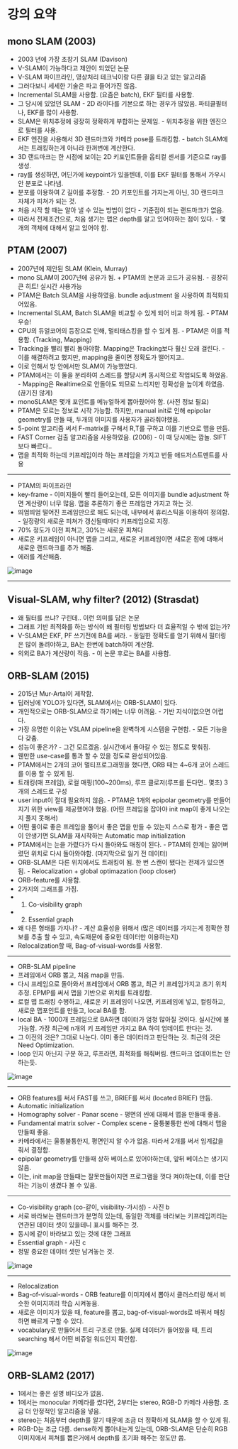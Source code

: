 # 강의 요약
## mono SLAM (2003)
* 2003 년에 가장 초창기 SLAM (Davison)
* V-SLAM이 가능하다고 제안이 되었던 논문
* V-SLAM 파이프라인, 영상처리 테크닉이랑 다른 결을 타고 있는 알고리즘
* 그러다보니 세세한 기술은 파고 들어가진 않음.
* Incremental SLAM을 사용함. (요즘은 batch), EKF 필터를 사용함.
* 그 당시에 있었던 SLAM - 2D 라이다를 기본으로 하는 경우가 많았음. 파티클필터나, EKF를 많이 사용함.
* SLAM은 위치추정에 굉장히 정확하게 부합하는 문제임. - 위치추정을 위한 엔진으로 필터를 사용.
* EKF 엔진을 사용해서 3D 랜드마크와 카메라 pose를 트래킹함. - batch SLAM에서는 트래킹하는게 아니라 한꺼번에 계산한다.
* 3D 랜드마크는 한 시점에 보이는 2D 키포인트들을 옵티컬 센서를 기준으로 ray를 생성.
* ray를 생성하면, 어딘가에 keypoint가 있을텐데, 이를 EKF 필터를 통해서 가우시안 분포로 나타냄.
* 분포를 이용하여 Z 길이를 추정함. - 2D 키포인트를 가지는게 아닌, 3D 랜드마크 자체가 피쳐가 되는 것.
* 처음 시작 할 때는 알아 낼 수 있는 방법이 없다 - 기준점이 되는 랜드마크가 없음.
* 따라서 전제조건으로, 처음 생기는 맵은 depth를 알고 있어야하는 점이 있다. - 몇개의 객체에 대해서 알고 있어야 함.

## PTAM (2007)
* 2007년에 제안된 SLAM (Klein, Murray)
* mono SLAM이 2007년에 공유가 됨. + PTAM의 논문과 코드가 공유됨. - 굉장히 큰 히트! 실시간 사용가능
* PTAM은 Batch SLAM을 사용하였음. bundle adjustment 을 사용하여 최적화되어있음.
* Incremental SLAM, Batch SLAM을 비교할 수 있게 되어 비교 하게 됨. - PTAM 우승!
* CPU의 듀얼코어의 등장으로 인해, 멀티태스킹을 할 수 있게 됨. - PTAM은 이를 적용함. (Tracking, Mapping)
* Tracking을 빨리 빨리 돌아야함. Mapping은 Tracking보다 훨신 오래 걸린다. - 이를 해결하려고 했지만, mapping을 줄이면 정확도가 떨어지고..
* 이로 인해서 방 안에서만 SLAM이 가능했었다.
* PTAM에서는 이 둘을 분리하여 스레드를 할당시켜 동시적으로 작업되도록 하였음. - Mapping은 Realtime으로 안돌아도 되므로 느리지만 정확성을 높이게 하였음. (끊기진 않게)
* monoSLAM은 몇개 포인트를 메뉴얼하게 뽑아줬어야 함. (사전 정보 필요)
* PTAM은 모르는 정보로 시작 가능함. 하지만, manual init로 인해 epipolar geometry를 만들 때, 두개의 이미지를 사용자가 골라줘야했음.
* 5-point 알고리즘 써서 F-matrix를 구해서 R,T를 구하고 이를 기반으로 맵을 만듬.
* FAST Corner 검출 알고리즘을 사용하였음. (2006) - 이 때 당시에는 깜놀. SIFT보다 빠르다..
* 맵을 최적화 하는데 키프레임이라 하는 프레임을 가지고 번들 애드저스트멘트를 사용
---
* PTAM의 파이프라인
* key-frame - 이미지들이 빨리 들어오는데, 모든 이미지를 bundle adjustment 하면 계산량이 너무 많음. 맵을 추론하기 좋은 프레임만 가지고 하는 것.
* 띄엄띄엄 떨어진 프레임만으로 해도 되는데, 내부에서 휴리스틱을 이용하여 정의함. - 일정량의 새로운 피쳐가 갱신될때마다 키프레임으로 지정.
* 70% 정도가 이전 피쳐고, 30%는 새로운 피쳐다
* 새로운 키프레임이 아니면 맵을 그리고, 새로운 키프레임이면 새로운 점에 대해서 새로운 랜드마크를 추가 해줌.
* 에러를 계산해줌. 

![image](https://user-images.githubusercontent.com/55529455/171568389-acbb3bd4-7203-422f-aaf4-bfe1dad9977d.png)

---

## Visual-SLAM, why filter? (2012) (Strasdat)
* 왜 필터를 쓰냐? 구린데.. 이런 의미를 담은 논문
* 그래프 기반 최적화를 하는 방식이 왜 필터링 방법보다 더 효율적일 수 밖에 없는가?
* V-SLAM은 EKF, PF 쓰기전에 BA를 써라. - 동일한 정확도를 얻기 위해서 필터링은 많이 돌려야하고, BA는 한번에 batch하여 계산함.
* 의외로 BA가 계산량이 적음. - 이 논문 후로는 BA를 사용함.

## ORB-SLAM (2015)
* 2015년 Mur-Artal이 제작함.
* 딥러닝에 YOLO가 있다면, SLAM에서는 ORB-SLAM이 있다.
* 개인적으로는 ORB-SLAM으로 하기에는 너무 어려움. - 기반 지식이없으면 어렵다.
* 가장 유명한 이유는 VSLAM pipeline을 완벽하게 시스템을 구현함. - 모든 기능을 다 갖춤.
* 성능이 좋은가? - 그건 모르겠음. 실시간에서 돌아갈 수 있는 정도로 맞춰짐.
* 웬만한 use-case를 통과 할 수 있을 정도로 완성되어있음.
* PTAM에서는 2개의 코어 멀티프로그래밍을 했다면, ORB 때는 4~6개 코어 스레드를 이용 할 수 있게 됨.
* 트래킹(매 프레임), 로컬 매핑(100~200ms), 루프 클로저(루프를 돈다면.. 몇초) 3개의 스레드로 구성
* user input이 절대 필요하지 않음. - PTAM은 1개의 epipolar geometry를 만들어지기 위한 view를 제공했어야 했음. (어떤 프레임을 잡아야 init map이 좋게 나오는지 풀지 못해서)
* 어떤 풀이로 좋은 프레임을 풀어서 좋은 맵을 만들 수 있는지 스스로 평가 - 좋은 맵이 안생기면 SLAM을 재시작하는 Automatic map initialization
* PTAM에서는 눈을 가렸다가 다시 돌아와도 매칭이 된다. - PTAM의 한계는 잃어버렸던 위치로 다시 돌아와야함. (마지막으로 잃기 전 데이터)
* ORB-SLAM은 다른 위치에서도 트래킹이 됨. 한 번 스캔이 됐다는 전제가 있으면 됨. - Relocalization + global optimazation (loop closer)
* ORB-feature를 사용함.
* 2가지의 그래프를 가짐.
* 1. Co-visibility graph
* 2. Essential graph
* 왜 다른 형태를 가지나? - 계산 효율성을 위해서 (많은 데이터를 가지는게 정확한 정보를 추출 할 수 있고, 속도때문에 중요한 데이터만 이용하는지)
* Relocalization할 때, Bag-of-visual-words를 사용함.
---
* ORB-SLAM pipeline
* 프레임에서 ORB 뽑고, 처음 map을 만듬.
* 다시 프레임으로 돌아와서 프레임에서 ORB 뽑고, 최근 키 프레임가지고 초기 위치 추정. EPMP를 써서 맵을 기반으로 위치를 트래킹함.
* 로컬 맵 트래킹 수행하고, 새로운 키 프레임이 나오면, 키프레임에 넣고, 컬링하고, 새로운 맵포인트를 만들고, local BA를 함.
* local BA - 1000개 프레임으로 BA하면 데이터가 엄청 많아질 것이다. 실시간에 불가능함. 가장 최근에 n개의 키 프레임만 가지고 BA 하여 업데이트 한다는 것.
* 그 이전의 것은? 그대로 나눈다. 이미 좋은 데이터라고 판단하는 것. 최근의 것은 Need Optimization.
* loop 인지 아닌지 구분 하고, 루프라면, 최적화를 해줘버림. 랜드마크 업데이트는 안하는듯.

![image](https://user-images.githubusercontent.com/55529455/171588893-23e741f2-6df5-4d4d-b2be-e9c7e10cf818.png)

---
* ORB features를 써서 FAST를 쓰고, BRIEF를 써서 (located BRIEF) 만듬.
* Automatic initialization
* Homography solver - Panar scene - 평면의 씬에 대해서 맵을 만들때 좋음.
* Fundamental matrix solver - Complex scene - 울퉁불퉁한 씬에 대해서 맵을 만들때 좋음.
* 카메라에서는 울퉁불퉁한지, 평면인지 알 수가 없음. 따라서 2개를 써서 임계값을 줘서 결정함.
* epipolar geometry를 만들때 상하 베이스로 있어야하는데, 앞뒤 베이스는 생기지 않음.
* 이는, init map을 만들때는 잘못만들어지면 프로그램을 껏다 켜야하는데, 이를 판단하는 기능이 생겼다 볼 수 있음.
---
* Co-visibility graph (co-같이, visibility-가시성) - 사진 b
* 서로 바라보는 랜드마크가 분명히 있는데, 동일한 객체를 바라보는 키프레임끼리는 연관된 데이터 셋이 있을테니 표시를 해주는 것.
* 동시에 같이 바라보고 있는 것에 대한 그래프
* Essential graph - 사진 c
* 정말 중요한 데이터 셋만 남겨놓는 것. 

![image](https://user-images.githubusercontent.com/55529455/171590902-9ac17da5-6e01-44f2-8c5d-bd18336066c6.png)

---
* Relocalization
* Bag-of-visual-words - ORB feature를 이미지에서 뽑아서 클러스터링 해서 비슷한 이미지끼리 학습 시켜놓음. 
* 새로운 이미지가 있을 때, feature를 뽑고, bag-of-visual-words로 바꿔서 매칭하면 빠르게 구할 수 있다.
* vocabulary로 만들어서 트리 구조로 만듦. 실제 데이터가 들어왔을 때, 트리 searching 해서 어떤 비쥬얼 워드인지 확인함.

![image](https://user-images.githubusercontent.com/55529455/171591749-56043168-4e38-430b-bcc4-50b27f63d77e.png)

## ORB-SLAM2 (2017)
* 1에서는 좋은 설명 비디오가 없음.
* 1에서는 monocular 카메라를 썼다면, 2부터는 stereo, RGB-D 카메라 사용함. 조금 더 안정적인 알고리즘을 넣음.
* stereo는 처음부터 depth를 알기 때문에 조금 더 정확하게 SLAM을 할 수 있게 됨.
* RGB-D는 조금 다름. dense하게 뽑아내는게 있는데, ORB-SLAM은 단순히 RGB이미지에서 피쳐를 뽑은거에서 depth를 초기화 해주는 정도만 씀.












